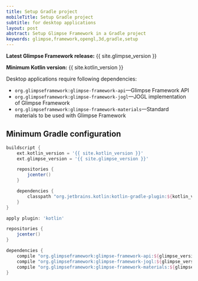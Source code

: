 ```yaml
---
title: Setup Gradle project
mobileTitle: Setup Gradle project
subtitle: for desktop applications
layout: post
abstract: Setup Glimpse Framework in a Gradle project
keywords: glimpse,framework,opengl,3d,gradle,setup
---
```


**Latest Glimpse Framework release:** {{ site.glimpse_version }}

**Minimum Kotlin version:** {{ site.kotlin_version }}

Desktop applications require following dependencies:

* `org.glimpseframework:glimpse-framework-api`—Glimpse Framework API
* `org.glimpseframework:glimpse-framework-jogl`—JOGL implementation of Glimpse Framework
* `org.glimpseframework:glimpse-framework-materials`—Standard materials to be used with Glimpse Framework

## Minimum Gradle configuration

```gradle
buildscript {
	ext.kotlin_version = '{{ site.kotlin_version }}'
	ext.glimpse_version = '{{ site.glimpse_version }}'

	repositories {
		jcenter()
	}

	dependencies {
		classpath "org.jetbrains.kotlin:kotlin-gradle-plugin:${kotlin_version}"
	}
}

apply plugin: 'kotlin'

repositories {
	jcenter()
}

dependencies {
	compile "org.glimpseframework:glimpse-framework-api:${glimpse_version}"
	compile "org.glimpseframework:glimpse-framework-jogl:${glimpse_version}"
	compile "org.glimpseframework:glimpse-framework-materials:${glimpse_version}"
}
```
